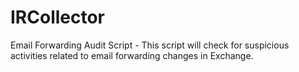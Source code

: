 # IRCollector
Email Forwarding Audit Script - This script will check for suspicious activities related to email forwarding changes in Exchange.
